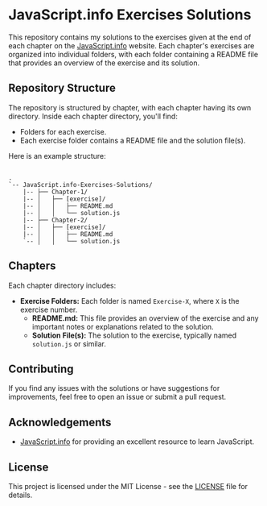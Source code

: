 # JavaScript.info Exercises Solutions

This repository contains my solutions to the exercises given at the end of each chapter on the [JavaScript.info](https://javascript.info/) website. Each chapter's exercises are organized into individual folders, with each folder containing a README file that provides an overview of the exercise and its solution.

## Repository Structure

The repository is structured by chapter, with each chapter having its own directory. Inside each chapter directory, you'll find:

- Folders for each exercise.
- Each exercise folder contains a README file and the solution file(s).

Here is an example structure:

```

.
`-- JavaScript.info-Exercises-Solutions/ 
    |-- ├── Chapter-1/ 
    |-- │   ├── [exercise]/ 
    |-- │   │   ├── README.md 
    |-- │   │   └── solution.js 
    |-- ├── Chapter-2/ 
    |-- │   ├── [exercise]/ 
    |-- │   │   ├── README.md 
    `-- │   │   └── solution.js 

```

## Chapters

Each chapter directory includes:

- **Exercise Folders:** Each folder is named `Exercise-X`, where `X` is the exercise number. 
  - **README.md:** This file provides an overview of the exercise and any important notes or explanations related to the solution.
  - **Solution File(s):** The solution to the exercise, typically named `solution.js` or similar.

## Contributing

If you find any issues with the solutions or have suggestions for improvements, feel free to open an issue or submit a pull request.

## Acknowledgements

- [JavaScript.info](https://javascript.info/) for providing an excellent resource to learn JavaScript.

## License

This project is licensed under the MIT License - see the [LICENSE](LICENSE) file for details.
